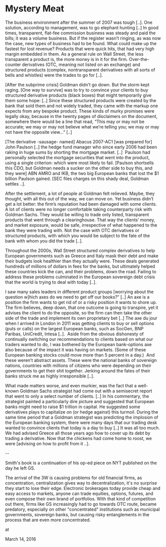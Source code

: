 # Mystery Meat
The business environment after the summer of 2007 was tough [..]. One solution, according to management, was to go elephant hunting [..] In good times, transparent, flat-fee commission business was steady and paid the bills; it was a volume business. But if the register wasn’t ringing, as was now the case, new types of business had to be found. What could make up the fastest for lost revenue? Products that were quick hits, that had very high margin embedded in them. As a general rule on Wall Street, the less transparent a product is, the more money is in it for the firm. Over-the-counter derivatives (OTC, meaning not listed on an exchange) and structured products (complex, nontransparent derivatives with all sorts of bells and whistles) were the trades to go for [..].

[After the subprime crisis] Goldman didn’t go down. But the storm kept raging. [One way to survive] was to try to convince your clients to buy structured derivative products (black boxes) that might temporarily give them some hope: [..] Since these structured products were created by the bank that sold them and not widely traded, they came with the markup one expects from any bespoke product. These kinds of murky promises were legally okay, because in the twenty pages of disclaimers on the document, somewhere there would be a line that read, “This may or may not be accurate; we may or may not believe what we’re telling you; we may or may not have the opposite view…” [..]

[The derivative -sausage- named] Abacus 2007-AC1 [was prepared for] John Paulson [..] the hedge fund manager who since early 2006 had been raking in huge sums by shorting the mortgage market. [..]  Paulson had personally selected the mortgage securities that went into the product, using a single criterion: which were most likely to fail. [Paulson shortsells this CDO, but Goldman needs a sucker on the other side to buy this, and they were] ABN AMRO and IKB, the two big European banks that lost the $1 billion Paulson gained. [SEC files charges on this shady deal, Goldman settles ..].

After the settlement, a lot of people at Goldman felt relieved. Maybe, they thought, with all this out of the way, we can move on. Yet business didn’t get a lot better: the firm’s reputation had been damaged with some clients. A lot of clients were no longer comfortable taking counterparty risk with Goldman Sachs. They would be willing to trade only listed, transparent products that went through a clearinghouse. That way the clients’ money, and market exposure, would be safe, irrespective of what happened to the bank they were trading with. Not the case with OTC derivatives or structured products, with which you would be subject to the fate of the bank with whom you did the trade [..].

Throughout the 2000s, Wall Street structured complex derivatives to help European governments such as Greece and Italy mask their debt and make their budgets look healthier than they actually were. These deals generated hundreds of millions of dollars in fees for the banks, but ultimately helped these countries kick the can, and their problems, down the road. Failing to address these problems culminated in the European sovereign debt crisis that the world is trying to deal with today [..]. 

I saw many sales leaders in different product groups [worrying about the question w]hich axes do we need to get off our books?” [..] An axe is a position the firm wants to get rid of or a risky position it wants to shore up. The firm believes, deep down, that one outcome is going to transpire, yet it advises the client to do the opposite, so the firm can then take the other side of the trade and implement its own proprietary bet [..] The axe du jour when I arrived in London in 2011 was getting clients to buy or sell options (puts or calls) on the largest European banks, such as SocGen, BNP Paribas, UniCredit, Intesa [..].  Aside from the obvious dishonesty of continually switching our recommendations to clients based on what our traders wanted to do, I was bothered by the European bank-options axe also because of the impact it was having on markets. (Some of these European banking stocks could move more than 5 percent in a day.)  And these weren’t abstract assets. These were the national banks of sovereign nations, countries with millions of citizens who were depending on their governments to get their shit together. Jerking around the fates of their banks struck me as highly irresponsible [..].

What made matters worse, and even murkier, was the fact that a well-known Goldman Sachs strategist had come out with a semisecret report that went to only a select number of clients. [..] In his commentary, the strategist painted a particularly dire picture and suggested that European banks might need to raise $1 trillion in capital. He suggested some derivatives plays to capitalize on (or hedge against) this turmoil. During the same time period that a Goldman strategist was predicting the implosion of the European banking system, there were many days that our trading desk wanted to convince clients that today is a day to buy [..] It was all too much. We had advised Greece all those years ago how to cover up its debt by trading a derivative. Now that the chickens had come home to roost, we were [advising on how to profit from it ..].



--



Smith's book is a continuation of his op-ed piece on NYT published on the day he left GS.


The arrival of the 3W is causing problems for old financial firms, as concentration, centralization gives way to decentralization, it's no surprise they start to lose their edge. Electronic brokerages today provide cheap and easy access to markets, anyone can trade equities, options, futures, and even compose their own brand of portfolios. With that kind of competition out there, firms like GS increasingly had to go towards OTC route, became predatory, especially on other "concentrated" institutions such as municipal governments, sovereign banks, but causing risky entanglements in the process that are even more concentrated.  








at

March 14, 2016















